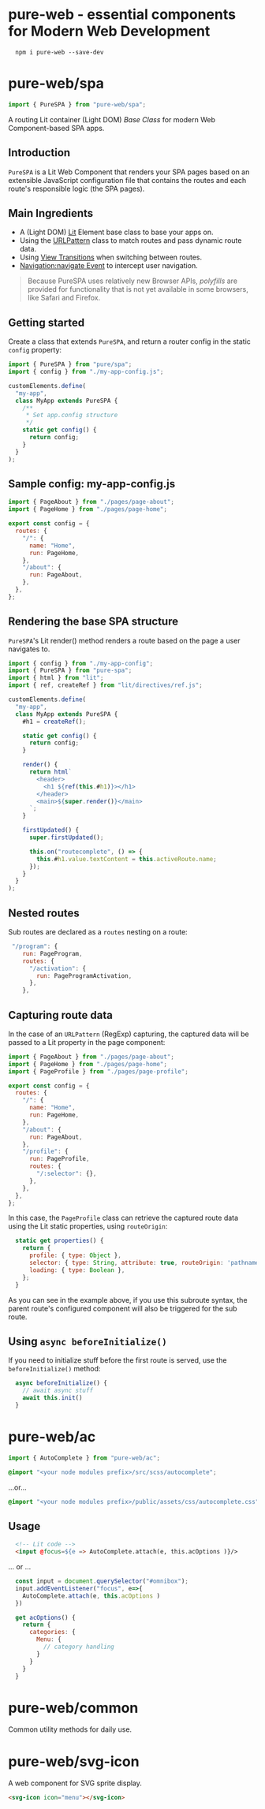 # pure-web - essential components for Modern Web Development
```cli
  npm i pure-web --save-dev
```

# pure-web/spa 

```js
import { PureSPA } from "pure-web/spa";
```

A routing Lit container (Light DOM) _Base Class_ for modern Web Component-based SPA apps.

## Introduction

`PureSPA` is a Lit Web Component that renders your SPA pages based on an extensible JavaScript configuration file that contains the routes and each route's responsible logic (the SPA pages).

## Main Ingredients

- A (Light DOM) [Lit](https://lit.dev/) Element base class to base your apps on.
- Using the [URLPattern](https://developer.mozilla.org/en-US/docs/Web/API/URLPattern) class to match routes and pass dynamic route data.
- Using [View Transitions](https://developer.mozilla.org/en-US/docs/Web/API/View_Transitions_API) when switching between routes.
- [Navigation:navigate Event](https://developer.mozilla.org/en-US/docs/Web/API/Navigation/navigate_event) to intercept user navigation.

> Because PureSPA uses relatively new Browser APIs, *polyfills* are provided for functionality that is not yet available in some browsers, like Safari and Firefox.

## Getting started

Create a class that extends `PureSPA`, and return a router config in the static `config` property:

```js
import { PureSPA } from "pure/spa";
import { config } from "./my-app-config.js";

customElements.define(
  "my-app",
  class MyApp extends PureSPA {
    /**
     * Set app.config structure
     */
    static get config() {
      return config;
    }
  }
);
```

## Sample config: my-app-config.js

```js
import { PageAbout } from "./pages/page-about";
import { PageHome } from "./pages/page-home";

export const config = {
  routes: {
    "/": {
      name: "Home",
      run: PageHome,
    },
    "/about": {
      run: PageAbout,
    },
  },
};
```

## Rendering the base SPA structure

`PureSPA`'s Lit render() method renders a route based on the page a user navigates to.

```js
import { config } from "./my-app-config";
import { PureSPA } from "pure-spa";
import { html } from "lit";
import { ref, createRef } from "lit/directives/ref.js";

customElements.define(
  "my-app",
  class MyApp extends PureSPA {
    #h1 = createRef();

    static get config() {
      return config;
    }

    render() {
      return html`
        <header>
          <h1 ${ref(this.#h1)}></h1>
        </header>
        <main>${super.render()}</main>
      `;
    }

    firstUpdated() {
      super.firstUpdated();

      this.on("routecomplete", () => {
        this.#h1.value.textContent = this.activeRoute.name;
      });
    }
  }
);
```


## Nested routes

Sub routes are declared as a `routes` nesting on a route:

```js
 "/program": {
    run: PageProgram,
    routes: {
      "/activation": {
        run: PageProgramActivation,
      },
    },
```

## Capturing route data

In the case of an `URLPattern` (RegExp) capturing, the captured data will be passed to a Lit property in the page component:

```js
import { PageAbout } from "./pages/page-about";
import { PageHome } from "./pages/page-home";
import { PageProfile } from "./pages/page-profile";

export const config = {
  routes: {
    "/": {
      name: "Home",
      run: PageHome,
    },
    "/about": {
      run: PageAbout,
    },
    "/profile": {
      run: PageProfile,
      routes: {
        "/:selector": {},
      },
    },
  },
};
```

In this case, the `PageProfile` class can retrieve the captured route data using the Lit static properties, using `routeOrigin`:

```js
  static get properties() {
    return {
      profile: { type: Object },
      selector: { type: String, attribute: true, routeOrigin: 'pathname' },
      loading: { type: Boolean },
    };
  }

```

As you can see in the example above, if you use this subroute syntax, the parent route's configured component will also be triggered for the sub route.

## Using `async beforeInitialize()`

If you need to initialize stuff before the first route is served, use the `beforeInitialize()` method:

```js
  async beforeInitialize() {  
    // await async stuff
    await this.init()
  }
```

# pure-web/ac 

```js
import { AutoComplete } from "pure-web/ac";
```

```css
@import "<your node modules prefix>/src/scss/autocomplete";
```
...or...
```css
@import "<your node modules prefix>/public/assets/css/autocomplete.css";
```

## Usage

```html
  <!-- Lit code -->
  <input @focus=${e => AutoComplete.attach(e, this.acOptions )}/>
```
... or ...
```js
  const input = document.querySelector("#omnibox");
  input.addEventListener("focus", e=>{
    AutoComplete.attach(e, this.acOptions )
  })
```

```js
  get acOptions() {
    return {
      categories: {
        Menu: {
          // category handling 
        }
      }
    }
  }
```

# pure-web/common

Common utility methods for daily use.


# pure-web/svg-icon

A web component for SVG sprite display.

```html
<svg-icon icon="menu"></svg-icon>
```
